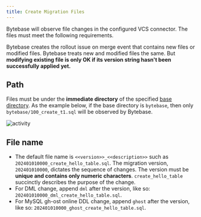 ```yaml
---
title: Create Migration Files
---
```


Bytebase will observe file changes in the configured VCS connector. The files must meet the following requirements.

<HintBlock type="info">

Bytebase creates the rollout issue on merge event that contains new files or modified files. Bytebase
treats new and modified files the same. But **modifying existing file is only OK if its version string hasn't been successfully applied yet.**

</HintBlock>

## Path

Files must be under the **immediate directory** of the specified [base directory](/docs/vcs-integration/add-gitops-connector/). As the example below, if the base directory is `bytebase`, then
only `bytebase/100_create_t1.sql` will be observed by Bytebase.

![activity](/content/docs/vcs-integration/troubleshoot/migraiton-file-path.webp)

## File name

- The default file name is `<<version>>_<<description>>` such as `202401010000_create_hello_table.sql`. The migration version, `202401010000`, dictates the sequence of changes. The version must be **unique and contains only numeric characters**. `create_hello_table` succinctly describes the purpose of the change.
- For DML change, append `dml` after the version, like so: `202401010000_dml_create_hello_table.sql`.
- For MySQL gh-ost online DDL change, append `ghost` after the version, like so: `202401010000_ghost_create_hello_table.sql`.
